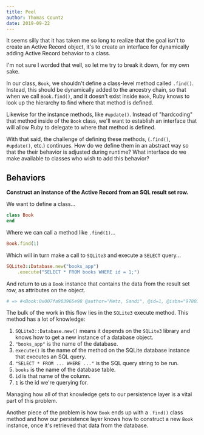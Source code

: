 ```yaml
---
title: Peel
author: Thomas Countz
date: 2019-09-22
---
```


It seems silly that it has taken me so long to realize that the goal isn't to create an Active Record object, it's to create an interface for dynamically adding Active Record behavior to a class.

I'm not sure I worded that well, so let me try to break it down, for my own sake.

In our class, `Book`, we shouldn't define a class-level method called `.find()`. Instead, this should be dynamically added to the ancestry chain, so that when we call `Book.find()`, and it doesn't exist inside `Book`, Ruby knows to look up the hierarchy to find where that method is defined. 

Likewise for the instance methods, like `#update()`. Instead of "hardcoding" that method inside of the `Book` class, we'll want to establish an interface that will allow Ruby to delegate to where that method is defined.

With that said, the challenge of defining these methods, (`.find()`, `#update()`, etc.) continues. How do we define them in an abstract way so that the their behavior is adjusted during runtime? What interface do we make available to classes who wish to add this behavior?

## Behaviors

**Construct an instance of the Active Record from an SQL result set row.**

We want to define a class...

```ruby
class Book
end
```

Where we can call a method like `.find(1)`...

```ruby
Book.find(1)
```

Which will in turn make a call to `SQLite3` and execute a `SELECT` query...

```ruby
SQLite3::Database.new("books_app")
	.execute("SELECT * FROM books WHERE id = 1;")
```

And return to us a `Book` instance that contains the data from the result set row, as attributes on the object.

```ruby
# => #<Book:0x007fa903965e98 @author="Metz, Sandi", @id=1, @isbn="9780321721334", @title="Practical Object Oriented Design in Ruby">
```

The bulk of the work in this flow lies in the `SQLite3` execute method. This method has a lot of knowledge:

1. `SQLite3::Database.new()` means it depends on the `SQLite3` library and knows how to get a new instance of a database object.
2. `"books_app"` is the name of the database.
3. `execute()` is the name of the method on the SQLite database instance that executes an SQL query.
4. `"SELECT * FROM ... WHERE ..."` is the SQL query string to be run.
5. `books` is the name of the database table.
6. `id` is that name of the column.
7. `1` is the id we're querying for.

Managing how all of that knowledge gets to our persistence layer is a vital part of this problem.

Another piece of the problem is how `Book` ends up with a `.find()` class method and how our persistence layer knows how to construct a new `Book` instance, once it's retrieved that data from the database.


